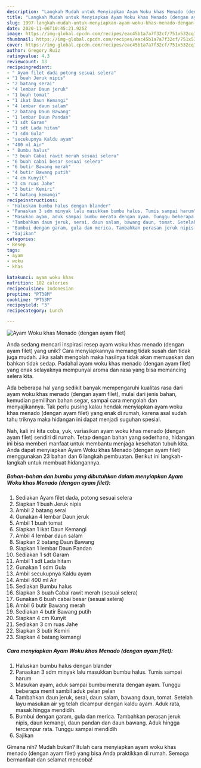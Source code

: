 ```yaml
---
description: "Langkah Mudah untuk Menyiapkan Ayam Woku khas Menado (dengan ayam filet), Bikin Ngiler"
title: "Langkah Mudah untuk Menyiapkan Ayam Woku khas Menado (dengan ayam filet), Bikin Ngiler"
slug: 1997-langkah-mudah-untuk-menyiapkan-ayam-woku-khas-menado-dengan-ayam-filet-bikin-ngiler
date: 2020-11-06T10:45:21.925Z
image: https://img-global.cpcdn.com/recipes/eac45b1a7a7f32cf/751x532cq70/ayam-woku-khas-menado-dengan-ayam-filet-foto-resep-utama.jpg
thumbnail: https://img-global.cpcdn.com/recipes/eac45b1a7a7f32cf/751x532cq70/ayam-woku-khas-menado-dengan-ayam-filet-foto-resep-utama.jpg
cover: https://img-global.cpcdn.com/recipes/eac45b1a7a7f32cf/751x532cq70/ayam-woku-khas-menado-dengan-ayam-filet-foto-resep-utama.jpg
author: Gregory Ruiz
ratingvalue: 4.3
reviewcount: 13
recipeingredient:
- " Ayam filet dada potong sesuai selera"
- "1 buah Jeruk nipis"
- "2 batang serai"
- "4 lembar Daun jeruk"
- "1 buah tomat"
- "1 ikat Daun Kemangi"
- "4 lembar daun salam"
- "2 batang Daun Bawang"
- "1 lembar Daun Pandan"
- "1 sdt Garam"
- "1 sdt Lada hitam"
- "1 sdm Gula"
- "secukupnya Kaldu ayam"
- "400 ml Air"
- " Bumbu halus"
- "3 buah Cabai rawit merah sesuai selera"
- "6 buah cabai besar sesuai selera"
- "6 butir Bawang merah"
- "4 butir Bawang putih"
- "4 cm Kunyit"
- "3 cm ruas Jahe"
- "3 butir Kemiri"
- "4 batang kemangi"
recipeinstructions:
- "Haluskan bumbu halus dengan blander"
- "Panaskan 3 sdm minyak lalu masukkan bumbu halus. Tumis sampai harum"
- "Masukan ayam, aduk sampai bumbu merata dengan ayam. Tunggu beberapa menit sambil aduk pelan pelan"
- "Tambahkan daun jeruk, serai, daun salam, bawang daun, tomat. Setelah layu masukan air yg telah dicampur dengan kaldu ayam. Aduk rata, masak hingga mendidih."
- "Bumbui dengan garam, gula dan merica. Tambahkan perasan jeruk nipis, daun kemangi, daun pandan dan daun bawang. Aduk hingga tercampur rata. Tunggu sampai mendidih"
- "Sajikan"
categories:
- Resep
tags:
- ayam
- woku
- khas

katakunci: ayam woku khas 
nutrition: 182 calories
recipecuisine: Indonesian
preptime: "PT38M"
cooktime: "PT53M"
recipeyield: "3"
recipecategory: Lunch

---
```



![Ayam Woku khas Menado (dengan ayam filet)](https://img-global.cpcdn.com/recipes/eac45b1a7a7f32cf/751x532cq70/ayam-woku-khas-menado-dengan-ayam-filet-foto-resep-utama.jpg)

Anda sedang mencari inspirasi resep ayam woku khas menado (dengan ayam filet) yang unik? Cara menyiapkannya memang tidak susah dan tidak juga mudah. Jika salah mengolah maka hasilnya tidak akan memuaskan dan bahkan tidak sedap. Padahal ayam woku khas menado (dengan ayam filet) yang enak selayaknya mempunyai aroma dan rasa yang bisa memancing selera kita.

Ada beberapa hal yang sedikit banyak mempengaruhi kualitas rasa dari ayam woku khas menado (dengan ayam filet), mulai dari jenis bahan, kemudian pemilihan bahan segar, sampai cara mengolah dan menyajikannya. Tak perlu pusing kalau hendak menyiapkan ayam woku khas menado (dengan ayam filet) yang enak di rumah, karena asal sudah tahu triknya maka hidangan ini dapat menjadi suguhan spesial.




Nah, kali ini kita coba, yuk, variasikan ayam woku khas menado (dengan ayam filet) sendiri di rumah. Tetap dengan bahan yang sederhana, hidangan ini bisa memberi manfaat untuk membantu menjaga kesehatan tubuh kita. Anda dapat menyiapkan Ayam Woku khas Menado (dengan ayam filet) menggunakan 23 bahan dan 6 langkah pembuatan. Berikut ini langkah-langkah untuk membuat hidangannya.

<!--inarticleads1-->

##### Bahan-bahan dan bumbu yang dibutuhkan dalam menyiapkan Ayam Woku khas Menado (dengan ayam filet):

1. Sediakan  Ayam filet dada, potong sesuai selera
1. Siapkan 1 buah Jeruk nipis
1. Ambil 2 batang serai
1. Gunakan 4 lembar Daun jeruk
1. Ambil 1 buah tomat
1. Siapkan 1 ikat Daun Kemangi
1. Ambil 4 lembar daun salam
1. Siapkan 2 batang Daun Bawang
1. Siapkan 1 lembar Daun Pandan
1. Sediakan 1 sdt Garam
1. Ambil 1 sdt Lada hitam
1. Gunakan 1 sdm Gula
1. Ambil secukupnya Kaldu ayam
1. Ambil 400 ml Air
1. Sediakan  Bumbu halus
1. Siapkan 3 buah Cabai rawit merah (sesuai selera)
1. Gunakan 6 buah cabai besar (sesuai selera)
1. Ambil 6 butir Bawang merah
1. Sediakan 4 butir Bawang putih
1. Siapkan 4 cm Kunyit
1. Sediakan 3 cm ruas Jahe
1. Siapkan 3 butir Kemiri
1. Siapkan 4 batang kemangi




<!--inarticleads2-->

##### Cara menyiapkan Ayam Woku khas Menado (dengan ayam filet):

1. Haluskan bumbu halus dengan blander
1. Panaskan 3 sdm minyak lalu masukkan bumbu halus. Tumis sampai harum
1. Masukan ayam, aduk sampai bumbu merata dengan ayam. Tunggu beberapa menit sambil aduk pelan pelan
1. Tambahkan daun jeruk, serai, daun salam, bawang daun, tomat. Setelah layu masukan air yg telah dicampur dengan kaldu ayam. Aduk rata, masak hingga mendidih.
1. Bumbui dengan garam, gula dan merica. Tambahkan perasan jeruk nipis, daun kemangi, daun pandan dan daun bawang. Aduk hingga tercampur rata. Tunggu sampai mendidih
1. Sajikan




Gimana nih? Mudah bukan? Itulah cara menyiapkan ayam woku khas menado (dengan ayam filet) yang bisa Anda praktikkan di rumah. Semoga bermanfaat dan selamat mencoba!
